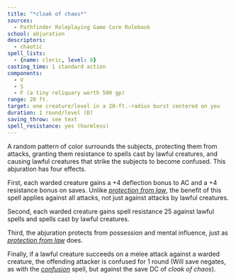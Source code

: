 ```yaml
---
title: "*cloak of chaos*"
sources:
  - Pathfinder Roleplaying Game Core Rulebook
school: abjuration
descriptors:
  - chaotic
spell_lists:
  - {name: cleric, level: 8}
casting_time: 1 standard action
components:
  - V
  - S
  - F (a tiny reliquary worth 500 gp)
range: 20 ft.
target: one creature/level in a 20-ft.-radius burst centered on you
duration: 1 round/level (D)
saving_throw: see text
spell_resistance: yes (harmless)
---
```


A random pattern of color surrounds the subjects, protecting them from attacks, granting them resistance to spells cast by lawful creatures, and causing lawful creatures that strike the subjects to become confused. This abjuration has four effects.

First, each warded creature gains a +4 deflection bonus to AC and a +4 resistance bonus on saves. Unlike [*protection from law*](/spells/protection-from-law/), the benefit of this spell applies against all attacks, not just against attacks by lawful creatures.

Second, each warded creature gains spell resistance 25 against lawful spells and spells cast by lawful creatures.

Third, the abjuration protects from possession and mental influence, just as [*protection from law*](/spells/protection-from-law/) does.

Finally, if a lawful creature succeeds on a melee attack against a warded creature, the offending attacker is confused for 1 round (Will save negates, as with the [*confusion*](/spells/confusion/) spell, but against the save DC of *cloak of chaos*).

